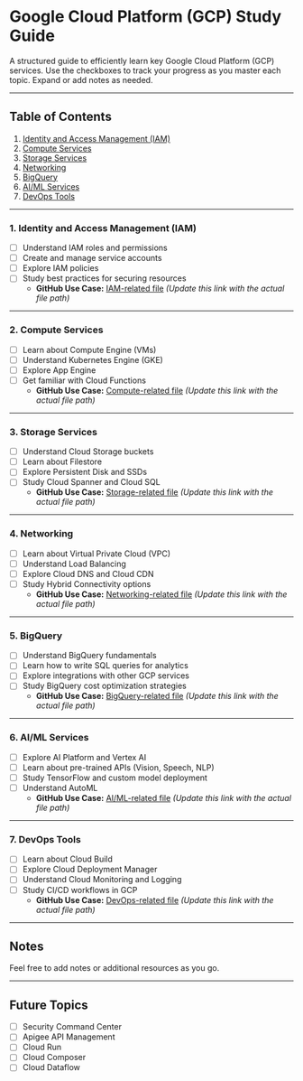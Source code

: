 # Google Cloud Platform (GCP) Study Guide

A structured guide to efficiently learn key Google Cloud Platform (GCP) services. Use the checkboxes to track your progress as you master each topic. Expand or add notes as needed.

---

## Table of Contents
1. [Identity and Access Management (IAM)](#identity-and-access-management-iam)
2. [Compute Services](#compute-services)
3. [Storage Services](#storage-services)
4. [Networking](#networking)
5. [BigQuery](#bigquery)
6. [AI/ML Services](#aiml-services)
7. [DevOps Tools](#devops-tools)

---

### 1. Identity and Access Management (IAM)
- [ ] Understand IAM roles and permissions
- [ ] Create and manage service accounts
- [ ] Explore IAM policies
- [ ] Study best practices for securing resources
  - **GitHub Use Case:** [IAM-related file](https://github.com/Ckhanoyan/Cloud_Things/blob/main/path/to/iam_use_case.md) _(Update this link with the actual file path)_

---

### 2. Compute Services
- [ ] Learn about Compute Engine (VMs)
- [ ] Understand Kubernetes Engine (GKE)
- [ ] Explore App Engine
- [ ] Get familiar with Cloud Functions
  - **GitHub Use Case:** [Compute-related file](https://github.com/Ckhanoyan/Cloud_Things/blob/main/path/to/compute_use_case.md) _(Update this link with the actual file path)_

---

### 3. Storage Services
- [ ] Understand Cloud Storage buckets
- [ ] Learn about Filestore
- [ ] Explore Persistent Disk and SSDs
- [ ] Study Cloud Spanner and Cloud SQL
  - **GitHub Use Case:** [Storage-related file](https://github.com/Ckhanoyan/Cloud_Things/blob/main/path/to/storage_use_case.md) _(Update this link with the actual file path)_

---

### 4. Networking
- [ ] Learn about Virtual Private Cloud (VPC)
- [ ] Understand Load Balancing
- [ ] Explore Cloud DNS and Cloud CDN
- [ ] Study Hybrid Connectivity options
  - **GitHub Use Case:** [Networking-related file](https://github.com/Ckhanoyan/Cloud_Things/blob/main/path/to/networking_use_case.md) _(Update this link with the actual file path)_

---

### 5. BigQuery
- [ ] Understand BigQuery fundamentals
- [ ] Learn how to write SQL queries for analytics
- [ ] Explore integrations with other GCP services
- [ ] Study BigQuery cost optimization strategies
  - **GitHub Use Case:** [BigQuery-related file](https://github.com/Ckhanoyan/Cloud_Things/blob/main/path/to/bigquery_use_case.md) _(Update this link with the actual file path)_

---

### 6. AI/ML Services
- [ ] Explore AI Platform and Vertex AI
- [ ] Learn about pre-trained APIs (Vision, Speech, NLP)
- [ ] Study TensorFlow and custom model deployment
- [ ] Understand AutoML
  - **GitHub Use Case:** [AI/ML-related file](https://github.com/Ckhanoyan/Cloud_Things/blob/main/path/to/ai_ml_use_case.md) _(Update this link with the actual file path)_

---

### 7. DevOps Tools
- [ ] Learn about Cloud Build
- [ ] Explore Cloud Deployment Manager
- [ ] Understand Cloud Monitoring and Logging
- [ ] Study CI/CD workflows in GCP
  - **GitHub Use Case:** [DevOps-related file](https://github.com/Ckhanoyan/Cloud_Things/blob/main/path/to/devops_use_case.md) _(Update this link with the actual file path)_

---

## Notes
Feel free to add notes or additional resources as you go.

---

## Future Topics
- [ ] Security Command Center
- [ ] Apigee API Management
- [ ] Cloud Run
- [ ] Cloud Composer
- [ ] Cloud Dataflow
